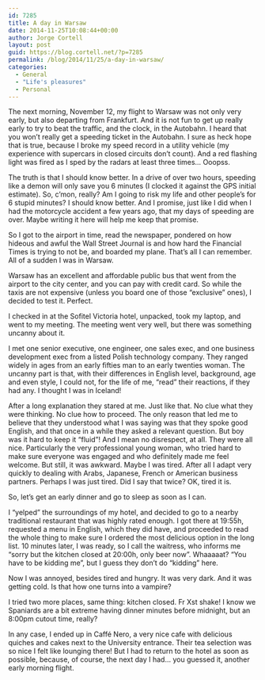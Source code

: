 ```yaml
---
id: 7285
title: A day in Warsaw
date: 2014-11-25T10:08:44+00:00
author: Jorge Cortell
layout: post
guid: https://blog.cortell.net/?p=7285
permalink: /blog/2014/11/25/a-day-in-warsaw/
categories:
  - General
  - "Life's pleasures"
  - Personal
---
```

The next morning, November 12, my flight to Warsaw was not only very early, but also departing from Frankfurt. And it is not fun to get up really early to try to beat the traffic, and the clock, in the Autobahn. I heard that you won’t really get a speeding ticket in the Autobahn. I sure as heck hope that is true, because I broke my speed record in a utility vehicle (my experience with supercars in closed circuits don’t count). And a red flashing light was fired as I sped by the radars at least three times… Ooopss.

The truth is that I should know better. In a drive of over two hours, speeding like a demon will only save you 6 minutes (I clocked it against the GPS initial estimate). So, c’mon, really? Am I going to risk my life and other people’s for 6 stupid minutes? I should know better. And I promise, just like I did when I had the motorcycle accident a few years ago, that my days of speeding are over. Maybe writing it here will help me keep that promise.

So I got to the airport in time, read the newspaper, pondered on how hideous and awful the Wall Street Journal is and how hard the Financial Times is trying to not be, and boarded my plane. That’s all I can remember. All of a sudden I was in Warsaw.

Warsaw has an excellent and affordable public bus that went from the airport to the city center, and you can pay with credit card. So while the taxis are not expensive (unless you board one of those “exclusive” ones), I decided to test it. Perfect.

I checked in at the Sofitel Victoria hotel, unpacked, took my laptop, and went to my meeting. The meeting went very well, but there was something uncanny about it. 

I met one senior executive, one engineer, one sales exec, and one business development exec from a listed Polish technology company. They ranged widely in ages from an early fifties man to an early twenties woman. The uncanny part is that, with their differences in English level, background, age and even style, I could not, for the life of me, “read” their reactions, if they had any. I thought I was in Iceland!

After a long explanation they stared at me. Just like that. No clue what they were thinking. No clue how to proceed. The only reason that led me to believe that they understood what I was saying was that they spoke good English, and that once in a while they asked a relevant question. But boy was it hard to keep it “fluid”! And I mean no disrespect, at all. They were all nice. Particularly the very professional young woman, who tried hard to make sure everyone was engaged and who definitely made me feel welcome. But still, it was awkward. Maybe I was tired. After all I adapt very quickly to dealing with Arabs, Japanese, French or American business partners. Perhaps I was just tired. Did I say that twice? OK, tired it is.

So, let’s get an early dinner and go to sleep as soon as I can. 

I “yelped” the surroundings of my hotel, and decided to go to a nearby traditional restaurant that was highly rated enough. I got there at 19:55h, requested a menu in English, which they did have, and proceeded to read the whole thing to make sure I ordered the most delicious option in the long list. 10 minutes later, I was ready, so I call the waitress, who informs me “sorry but the kitchen closed at 20:00h, only beer now”. Whaaaaat? “You have to be kidding me”, but I guess they don’t do “kidding” here. 

Now I was annoyed, besides tired and hungry. It was very dark. And it was getting cold. Is that how one turns into a vampire?

I tried two more places, same thing: kitchen closed. Fr Xst shake! I know we Spaniards are a bit extreme having dinner minutes before midnight, but an 8:00pm cutout time, really?

In any case, I ended up in Caffé Nero, a very nice cafe with delicious quiches and cakes next to the University entrance. Their tea selection was so nice I felt like lounging there! But I had to return to the hotel as soon as possible, because, of course, the next day I had… you guessed it, another early morning flight.